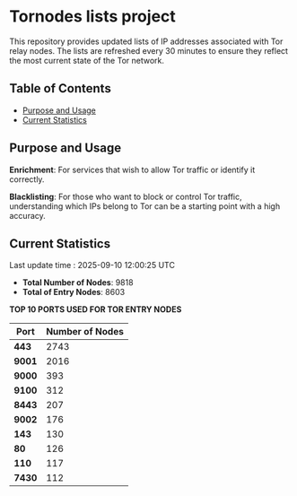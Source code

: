 # Tornodes lists project

This repository provides updated lists of IP addresses associated with Tor relay nodes. The lists are refreshed every 30 minutes to ensure they reflect the most current state of the Tor network.

## Table of Contents

- [Purpose and Usage](#purpose-and-usage)
- [Current Statistics](#current-statistics)


## Purpose and Usage

**Enrichment**: For services that wish to allow Tor traffic or identify it correctly.

**Blacklisting**: For those who want to block or control Tor traffic, understanding which IPs belong to Tor can be a starting point with a high accuracy.

## Current Statistics

Last update time : 2025-09-10 12:00:25 UTC

- **Total Number of Nodes**: 9818
- **Total of Entry Nodes**: 8603

**TOP 10 PORTS USED FOR TOR ENTRY NODES**

| **Port** | **Number of Nodes** |
|------|-----------------|
| **443**   | 2743  |
| **9001**   | 2016  |
| **9000**   | 393  |
| **9100**   | 312  |
| **8443**   | 207  |
| **9002**   | 176  |
| **143**   | 130  |
| **80**   | 126  |
| **110**   | 117  |
| **7430**   | 112  |


